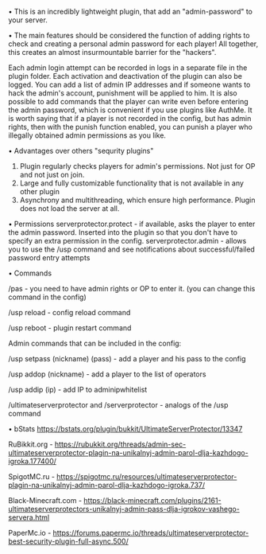 • This is an  incredibly lightweight plugin, that add an "admin-password" to your server.

• The main features should be considered the function of adding rights to check and creating a personal admin password for each player! All together, this creates an almost insurmountable barrier for the "hackers".

Each admin login attempt can be recorded in logs in a separate file in the plugin folder. Each activation and deactivation of the plugin can also be logged. 
You can add a list of admin IP addresses and if someone wants to hack the admin's account, punishment will be applied to him. 
It is also possible to add commands that the player can write even before entering the admin password, which is convenient if you use plugins like AuthMe. 
It is worth saying that if a player is not recorded in the config, but has admin rights, then with the punish function enabled, you can punish a player who illegally obtained admin permissions as you like.

• Advantages over others "sequrity plugins"
1) Plugin regularly checks players for admin's permissions. Not just for OP and not just on join.
2) Large and fully customizable functionality that is not available in any other plugin
3) Asynchrony and multithreading, which ensure high performance. Plugin does not load the server at all.

• Permissions
serverprotector.protect - if available, asks the player to enter the admin password. Inserted into the plugin so that you don't have to specify an extra permission in the config. 
serverprotector.admin - allows you to use the /usp command and see notifications about successful/failed password entry attempts

• Commands

/pas <password> - you need to have admin rights or OP to enter it. (you can change this command in the config) 

/usp reload - config reload command 

/usp reboot - plugin restart command 

Admin commands that can be included in the config: 

/usp setpass (nickname) (pass) - add a player and his pass to the config 

/usp addop (nickname) - add a player to the list of operators 

/usp addip (ip) - add IP to adminipwhitelist 

/ultimateserverprotector and /serverprotector - analogs of the /usp command
  
• bStats
https://bstats.org/plugin/bukkit/UltimateServerProtector/13347

RuBikkit.org - https://rubukkit.org/threads/admin-sec-ultimateserverprotector-plagin-na-unikalnyj-admin-parol-dlja-kazhdogo-igroka.177400/

SpigotMC.ru - https://spigotmc.ru/resources/ultimateserverprotector-plagin-na-unikalnyj-admin-parol-dlja-kazhdogo-igroka.737/

Black-Minecraft.com - https://black-minecraft.com/plugins/2161-ultimateserverprotectors-unikalnyj-admin-pass-dlja-igrokov-vashego-servera.html

PaperMc.io - https://forums.papermc.io/threads/ultimateserverprotector-best-security-plugin-full-async.500/

